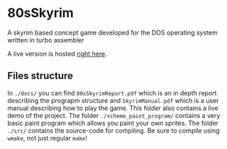 # 80sSkyrim
A skyrim based concept game developed for the DOS operating system written in turbo assembler

A live version is hosted [right here](aaronmunsters.github.io/80sskyrim/).

## Files structure
In ```./docs/``` you can find ```80sSkyrimReport.pdf``` which is an in depth report describing the prograpm structure and ```SkyrimManual.pdf``` which is a user manual describing how to play the game. This folder also contains a live demo of the project. The folder ```./scheme_paint_program/``` contains a very basic paint program which allows you paint your own sprites. The folder ```./src/``` contains the source-code for compiling. Be sure to compile using ```wmake```, not just regular ```make```!
